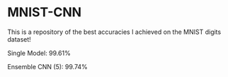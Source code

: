 # MNIST-CNN

This is a repository of the best accuracies I achieved on the MNIST digits dataset!

Single Model: 99.61%

Ensemble CNN (5): 99.74%

